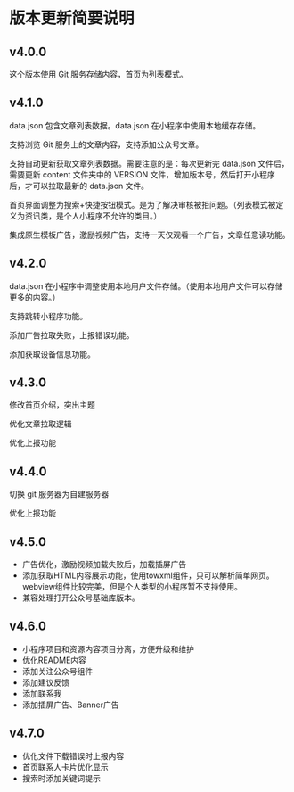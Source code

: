 # 版本更新简要说明

## v4.0.0

这个版本使用 Git 服务存储内容，首页为列表模式。

## v4.1.0

data.json 包含文章列表数据。data.json 在小程序中使用本地缓存存储。

支持浏览 Git 服务上的文章内容，支持添加公众号文章。

支持自动更新获取文章列表数据。需要注意的是：每次更新完 data.json 文件后，需要更新 content 文件夹中的 VERSION 文件，增加版本号，然后打开小程序后，才可以拉取最新的 data.json 文件。

首页界面调整为搜索+快捷按钮模式。是为了解决审核被拒问题。（列表模式被定义为资讯类，是个人小程序不允许的类目。）

集成原生模板广告，激励视频广告，支持一天仅观看一个广告，文章任意读功能。

## v4.2.0

data.json 在小程序中调整使用本地用户文件存储。（使用本地用户文件可以存储更多的内容。）

支持跳转小程序功能。

添加广告拉取失败，上报错误功能。

添加获取设备信息功能。

## v4.3.0

修改首页介绍，突出主题

优化文章拉取逻辑

优化上报功能

## v4.4.0

切换 git 服务器为自建服务器

优化上报功能

## v4.5.0 

- 广告优化，激励视频加载失败后，加载插屏广告
- 添加获取HTML内容展示功能，使用towxml组件，只可以解析简单网页。webview组件比较完美，但是个人类型的小程序暂不支持使用。
- 兼容处理打开公众号基础库版本。

## v4.6.0

- 小程序项目和资源内容项目分离，方便升级和维护
- 优化README内容
- 添加关注公众号组件
- 添加建议反馈
- 添加联系我
- 添加插屏广告、Banner广告

## v4.7.0

- 优化文件下载错误时上报内容
- 首页联系人卡片优化显示
- 搜索时添加关键词提示
